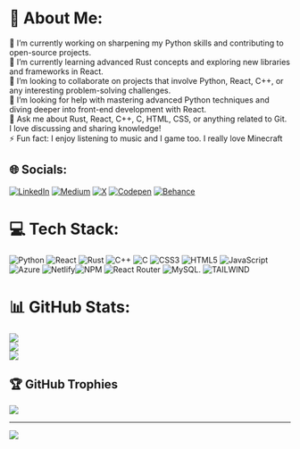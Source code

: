 # 💫 About Me:
🔭 I’m currently working on sharpening my Python skills and contributing to open-source projects.<br>🌱 I’m currently learning advanced Rust concepts and exploring new libraries and frameworks in React.<br>👯 I’m looking to collaborate on projects that involve Python, React, C++, or any interesting problem-solving challenges.<br>🤔 I’m looking for help with mastering advanced Python techniques and diving deeper into front-end development with React.<br>💬 Ask me about Rust, React, C++, C, HTML, CSS, or anything related to Git. I love discussing and sharing knowledge!<br>⚡ Fun fact: I enjoy listening to music and I game too. I really love Minecraft


## 🌐 Socials:
[![LinkedIn](https://img.shields.io/badge/LinkedIn-%230077B5.svg?logo=linkedin&logoColor=white)](https://www.linkedin.com/in/leon-munene-0a49a8238/) [![Medium](https://img.shields.io/badge/Medium-12100E?logo=medium&logoColor=white)](https://medium.com/@Leonmunene) [![X](https://img.shields.io/badge/X-black.svg?logo=X&logoColor=white)](https://x.com/@leon_nex) [![Codepen](https://img.shields.io/badge/Codepen-000000?style=for-the-badge&logo=codepen&logoColor=white)](https://codepen.io/Leon8M) [![Behance](https://img.shields.io/badge/Behance-1769ff?logo=behance&logoColor=white)](https://www.behance.net/leonmunene) 

# 💻 Tech Stack:
![Python](https://img.shields.io/badge/python-3670A0?style=for-the-badge&logo=python&logoColor=ffdd54)  ![React](https://img.shields.io/badge/react-%2320232a.svg?style=for-the-badge&logo=react&logoColor=%2361DAFB) ![Rust](https://img.shields.io/badge/rust-%23000000.svg?style=for-the-badge&logo=rust&logoColor=white)
![C++](https://img.shields.io/badge/c++-%2300599C.svg?style=for-the-badge&logo=c%2B%2B&logoColor=white) ![C](https://img.shields.io/badge/c-%2300599C.svg?style=for-the-badge&logo=c&logoColor=white) ![CSS3](https://img.shields.io/badge/css3-%231572B6.svg?style=for-the-badge&logo=css3&logoColor=white) ![HTML5](https://img.shields.io/badge/html5-%23E34F26.svg?style=for-the-badge&logo=html5&logoColor=white) ![JavaScript](https://img.shields.io/badge/javascript-%23323330.svg?style=for-the-badge&logo=javascript&logoColor=%23F7DF1E) ![Azure](https://img.shields.io/badge/azure-%230072C6.svg?style=for-the-badge&logo=microsoftazure&logoColor=white) ![Netlify](https://img.shields.io/badge/netlify-%23000000.svg?style=for-the-badge&logo=netlify&logoColor=#00C7B7)![NPM](https://img.shields.io/badge/NPM-%23CB3837.svg?style=for-the-badge&logo=npm&logoColor=white) ![React Router](https://img.shields.io/badge/React_Router-CA4245?style=for-the-badge&logo=react-router&logoColor=white) ![MySQL](https://img.shields.io/badge/mysql-%2300000f.svg?style=for-the-badge&logo=mysql&logoColor=white). ![TAILWIND](https://img.shields.io/badge/tailwind-%2300000f.svg?style=for-the-badge&logo=tailwind&logoColor=white)

# 📊 GitHub Stats:
![](https://github-readme-stats.vercel.app/api?username=Leon8M&theme=dark&hide_border=false&include_all_commits=true&count_private=true)<br/>
![](https://github-readme-streak-stats.herokuapp.com/?user=Leon8M&theme=dark&hide_border=false)<br/>
![](https://github-readme-stats.vercel.app/api/top-langs/?username=Leon8M&theme=dark&hide_border=false&include_all_commits=true&count_private=true&layout=compact)

## 🏆 GitHub Trophies
![](https://github-profile-trophy.vercel.app/?username=Leon8M&theme=onedark&no-frame=false&no-bg=false&margin-w=4)

---
[![](https://visitcount.itsvg.in/api?id=Leon8M&icon=2&color=9)](https://visitcount.itsvg.in)

<!-- Proudly created with GPRM ( https://gprm.itsvg.in ) -->
